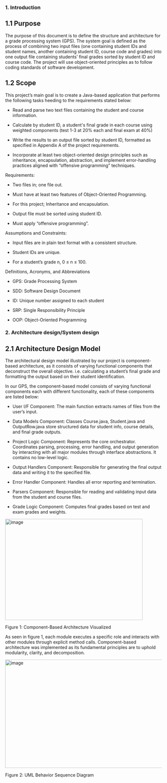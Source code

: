 <h3>1. Introduction</h3> 

<h2>1.1	Purpose</h2>

The purpose of this document is to define the structure and architecture for a grade processing system (GPS). The system goal is defined as the process of combining two input files (one containing student IDs and student names, another containing student ID, course code and grades) into one output file containing students’ final grades sorted by student ID and course code. The project will use object-oriented principles as to follow coding standards of software development. 

<h2>1.2 Scope</h2>

This project’s main goal is to create a Java-based application that performs the following tasks heeding to the requirements stated below: 

- Read and parse two text files containing the student and course information. 

- Calculate by student ID, a student's final grade in each course using weighted components (test 1-3 at 20% each and final exam at 40%) 

- Write the results to an output file sorted by student ID, formatted as specified in Appendix A of the project requirements. 

- Incorporate at least two object-oriented design principles such as inheritance, encapsulation, abstraction, and implement error-handling practices aligned with “offensive programming” techniques. 

Requirements: 

- Two files in; one file out. 

- Must have at least two features of Object-Oriented Programming. 

- For this project; Inheritance and encapsulation. 

- Output file must be sorted using student ID. 

- Must apply “offensive programming”. 

Assumptions and Constraints: 

- Input files are in plain text format with a consistent structure. 

- Student IDs are unique. 

- For a student’s grade n, 0 ≤ n ≤ 100.
 

Definitions, Acronyms, and Abbreviations 

- GPS: Grade Processing System  

- SDD: Software Design Document  

- ID: Unique number assigned to each student

- SRP: Single Responsibility Principle 

- OOP: Object-Oriented Programming


<h3>2. Architecture design/System design </h3>

<h2>2.1 Architecture Design Model</h2>

The architectural design model illustrated by our project is component-based architecture, as it consists of varying functional components that deconstruct the overall objective. i.e. calculating a student’s final grade and formatting the output based on their student identification. 

In our GPS, the component-based model consists of varying functional components each with different functionality, each of these components are listed below: 

- User I/F Component: The main function extracts names of files from the user’s input. 

- Data Models Component: Classes Course.java, Student.java and OutputRow.java store structured data for student info, course details, and final grade outputs. 

- Project Logic Component: Represents the core orchestrator. Coordinates parsing, processing, error handling, and output generation by interacting with all major modules through interface abstractions. It contains no low-level logic. 

- Output Handlers Component: Responsible for generating the final output data and writing it to the specified file. 

- Error Handler Component: Handles all error reporting and termination. 

- Parsers Component: Responsible for reading and validating input data from the student and course files. 

- Grade Logic Component: Computes final grades based on test and exam grades and weights. 

 
<img width="442" height="325" alt="image" src="https://github.com/user-attachments/assets/409e9d7d-27fd-405e-87d8-317d4be45d7f"/>

Figure 1: Component-Based Architecture Visualized 

As seen in figure 1, each module executes a specific role and interacts with other modules through explicit method calls. Component-based architecture was implemented as its fundamental principles are to uphold modularity, clarity, and decomposition. 

<img width="516" height="348" alt="image" src="https://github.com/user-attachments/assets/a753b55f-47e2-434b-9b2f-2727e84b7004" />

Figure 2: UML Behavior Sequence Diagram















